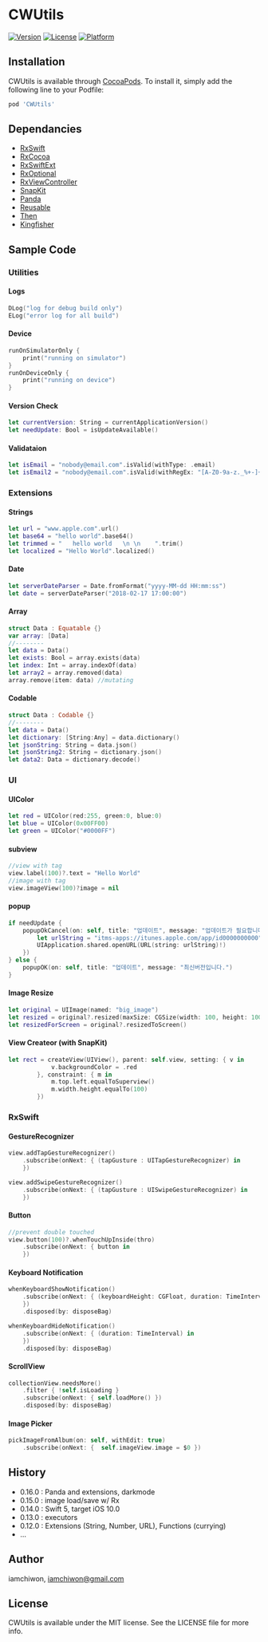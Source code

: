 # CWUtils

[![Version](https://img.shields.io/cocoapods/v/CWUtils.svg?style=flat)](http://cocoapods.org/pods/CWUtils)
[![License](https://img.shields.io/cocoapods/l/CWUtils.svg?style=flat)](http://cocoapods.org/pods/CWUtils)
[![Platform](https://img.shields.io/cocoapods/p/CWUtils.svg?style=flat)](http://cocoapods.org/pods/CWUtils)

## Installation

CWUtils is available through [CocoaPods](http://cocoapods.org). To install
it, simply add the following line to your Podfile:

```ruby
pod 'CWUtils'
```

## Dependancies

- [RxSwift](https://github.com/ReactiveX/RxSwift)
- [RxCocoa](https://github.com/ReactiveX/RxSwift/tree/master/RxCocoa)
- [RxSwiftExt](https://github.com/RxSwiftCommunity/RxSwiftExt)
- [RxOptional](https://github.com/RxSwiftCommunity/RxOptional)
- [RxViewController](https://github.com/devxoul/RxViewController)
- [SnapKit](https://github.com/SnapKit/SnapKit)
- [Panda](https://github.com/wordlessj/Panda)
- [Reusable](https://github.com/AliSoftware/Reusable)
- [Then](https://github.com/devxoul/Then)
- [Kingfisher](https://github.com/onevcat/Kingfisher)

## Sample Code

### Utilities

#### Logs

```swift
DLog("log for debug build only")
ELog("error log for all build")
```

#### Device

```swift
runOnSimulatorOnly {
    print("running on simulator")
}
runOnDeviceOnly {
    print("running on device")
}
```

#### Version Check

```swift
let currentVersion: String = currentApplicationVersion()
let needUpdate: Bool = isUpdateAvailable()
```

#### Validataion

```swift
let isEmail = "nobody@email.com".isValid(withType: .email)
let isEmail2 = "nobody@email.com".isValid(withRegEx: "[A-Z0-9a-z._%+-]+@[A-Za-z0-9.-]+\\.[A-Za-z]{2,6}")
```

### Extensions

#### Strings

```swift
let url = "www.apple.com".url()
let base64 = "hello world".base64()
let trimmed = "   hello world   \n \n    ".trim()
let localized = "Hello World".localized()
```

#### Date

```swift
let serverDateParser = Date.fromFormat("yyyy-MM-dd HH:mm:ss")
let date = serverDateParser("2018-02-17 17:00:00")
```

#### Array

```swift
struct Data : Equatable {}
var array: [Data]
//--------
let data = Data()
let exists: Bool = array.exists(data)
let index: Int = array.indexOf(data)
let array2 = array.removed(data)
array.remove(item: data) //mutating
```

#### Codable

```swift
struct Data : Codable {}
//--------
let data = Data()
let dictionary: [String:Any] = data.dictionary()
let jsonString: String = data.json()
let jsonString2: String = dictionary.json()
let data2: Data = dictionary.decode()
```

### UI

#### UIColor

```swift
let red = UIColor(red:255, green:0, blue:0)
let blue = UIColor(0x00FF00)
let green = UIColor("#0000FF")
```

#### subview

```swift
//view with tag
view.label(100)?.text = "Hello World"
//image with tag
view.imageView(100)?image = nil
```

#### popup

```swift
if needUpdate {
    popupOkCancel(on: self, title: "업데이트", message: "업데이트가 필요합니다.", onOk: {
        let urlString = "itms-apps://itunes.apple.com/app/id0000000000"
        UIApplication.shared.openURL(URL(string: urlString)!)
    })
} else {
    popupOK(on: self, title: "업데이트", message: "최신버전입니다.")
}
```

#### Image Resize

```swift
let original = UIImage(named: "big_image")
let resized = original?.resized(maxSize: CGSize(width: 100, height: 100))
let resizedForScreen = original?.resizedToScreen()
```

#### View Createor (with SnapKit)

```swift
let rect = createView(UIView(), parent: self.view, setting: { v in
            v.backgroundColor = .red
        }, constraint: { m in
            m.top.left.equalToSuperview()
            m.width.height.equalTo(100)
        })
```

### RxSwift

#### GestureRecognizer

```swift
view.addTapGestureRecognizer()
    .subscribe(onNext: { (tapGusture : UITapGestureRecognizer) in
    })

view.addSwipeGestureRecognizer()
    .subscribe(onNext: { (tapGusture : UISwipeGestureRecognizer) in
    })
```

#### Button

```swift
//prevent double touched
view.button(100)?.whenTouchUpInside(thro)
    .subscribe(onNext: { button in
    })
```

#### Keyboard Notification

```swift
whenKeyboardShowNotification()
    .subscribe(onNext: { (keyboardHeight: CGFloat, duration: TimeInterval) in
    })
    .disposed(by: disposeBag)

whenKeyboardHideNotification()
    .subscribe(onNext: { (duration: TimeInterval) in
    })
    .disposed(by: disposeBag)
```

#### ScrollView

```swift
collectionView.needsMore()
	.filter { !self.isLoading }
	.subscribe(onNext: { self.loadMore() })
	.disposed(by: disposeBag)
```

#### Image Picker

```swift
pickImageFromAlbum(on: self, withEdit: true)
    .subscribe(onNext: {  self.imageView.image = $0 })
```

## History

- 0.16.0 : Panda and extensions, darkmode
- 0.15.0 : image load/save w/ Rx
- 0.14.0 : Swift 5, target iOS 10.0
- 0.13.0 : executors
- 0.12.0 : Extensions (String, Number, URL), Functions (currying)
- ...

## Author

iamchiwon, iamchiwon@gmail.com

## License

CWUtils is available under the MIT license. See the LICENSE file for more info.
